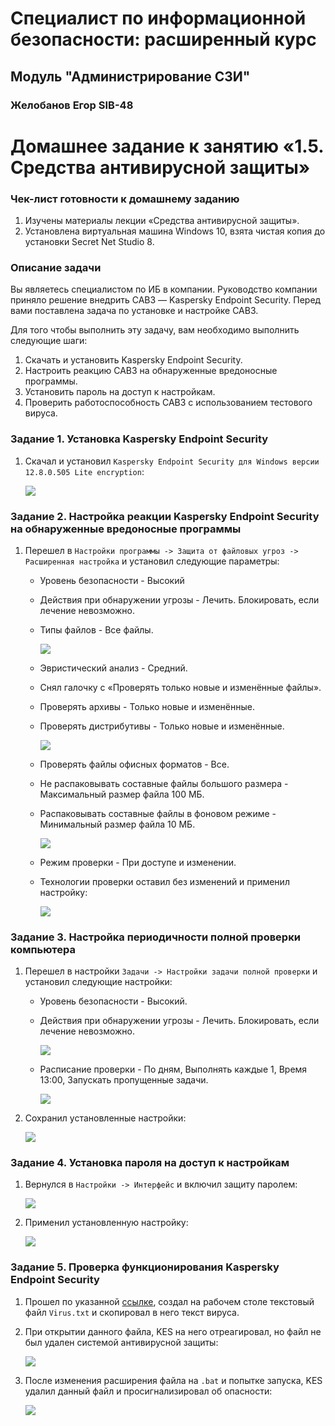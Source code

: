 # Специалист по информационной безопасности: расширенный курс
## Модуль "Администрирование СЗИ"
### Желобанов Егор SIB-48

# Домашнее задание к занятию «1.5. Средства антивирусной защиты»

### Чек-лист готовности к домашнему заданию

1. Изучены материалы лекции «Средства антивирусной защиты».
2. Установлена виртуальная машина Windows 10, взята чистая копия до установки Secret Net Studio 8.

### Описание задачи

Вы являетесь специалистом по ИБ в компании. Руководство компании приняло решение внедрить САВЗ — Kaspersky Endpoint Security. Перед вами поставлена задача по установке и настройке САВЗ.

Для того чтобы выполнить эту задачу, вам необходимо выполнить следующие шаги:
1. Скачать и установить Kaspersky Endpoint Security.
2. Настроить реакцию САВЗ на обнаруженные вредоносные программы.
3. Установить пароль на доступ к настройкам.
4. Проверить работоспособность САВЗ с использованием тестового вируса.

### Задание 1. Установка Kaspersky Endpoint Security

1. Скачал и установил `Kaspersky Endpoint Security для Windows версии 12.8.0.505 Lite encryption`:

    ![](assets/task01/1_installed_kes.jpg)

### Задание 2. Настройка реакции Kaspersky Endpoint Security на обнаруженные вредоносные программы

1. Перешел в `Настройки программы -> Защита от файловых угроз -> Расширенная настройка` и установил следующие параметры:

   * Уровень безопасности - Высокий
   * Действия при обнаружении угрозы - Лечить. Блокировать, если лечение невозможно.
   * Типы файлов - Все файлы.

      ![](assets/task02/1_kes_settings.jpg)

   * Эвристический анализ - Средний.
   * Снял галочку с «Проверять только новые и изменённые файлы».
   * Проверять архивы - Только новые и изменённые.
   * Проверять дистрибутивы - Только новые и изменённые.

      ![](assets/task02/2_kes_settings.jpg)

   * Проверять файлы офисных форматов - Все.
   * Не распаковывать составные файлы большого размера - Максимальный размер файла 100 МБ.
   * Распаковывать составные файлы в фоновом режиме - Минимальный размер файла 10 МБ.

      ![](assets/task02/3_kes_settings.jpg)

   * Режим проверки - При доступе и изменении.
   * Технологии проверки оставил без изменений и применил настройку:

      ![](assets/task02/4_kes_settings.jpg)

### Задание 3. Настройка периодичности полной проверки компьютера

1. Перешел в настройки `Задачи -> Настройки задачи полной проверки` и установил следующие настройки:

   * Уровень безопасности - Высокий.
   * Действия при обнаружении угрозы - Лечить. Блокировать, если лечение невозможно.

      ![](assets/task03/1_full_check.jpg)

   * Расписание проверки - По дням, Выполнять каждые 1, Время 13:00, Запускать пропущенные задачи.

      ![](assets/task03/2_full_check.jpg)

2. Сохранил установленные настройки:

   ![](assets/task03/3_full_check.jpg)

### Задание 4. Установка пароля на доступ к настройкам

1. Вернулся в `Настройки -> Интерфейс` и включил защиту паролем:

    ![](assets/task04/1_interface_passwd.jpg)

2. Применил установленную настройку:

    ![](assets/task04/2_interface_passwd.jpg)

### Задание 5. Проверка функционирования Kaspersky Endpoint Security

1. Прошел по указанной [ссылке](https://support.kaspersky.ru/common/diagnostics/7399), создал на рабочем столе текстовый файл `Virus.txt` и скопировал в него текст вируса.
2. При открытии данного файла, KES на него отреагировал, но файл не был удален системой антивирусной защиты:

    ![](assets/task05/1_kes_alarm.jpg)

3. После изменения расширения файла на `.bat` и попытке запуска, KES удалил данный файл и просигнализировал об опасности:

    ![](assets/task05/2_kes_alarm.jpg)
